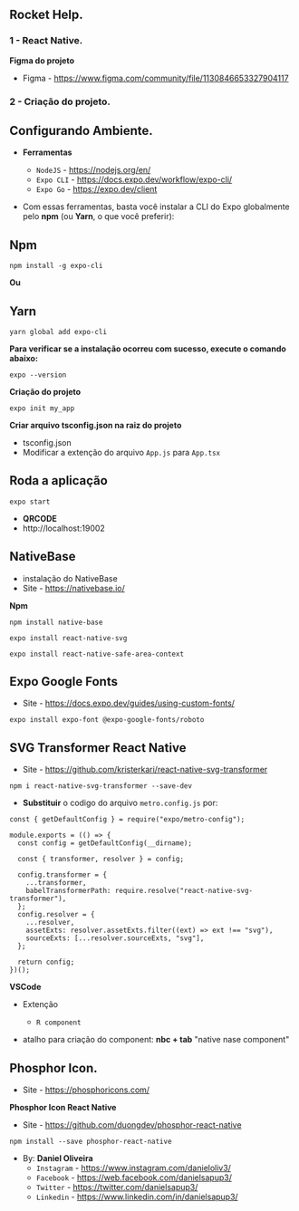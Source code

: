 ## Rocket Help.
### 1 - React Native.
**Figma do projeto**
- Figma - https://www.figma.com/community/file/1130846653327904117


### 2 - Criação do projeto.
## Configurando Ambiente.
- **Ferramentas**
    - `NodeJS` - https://nodejs.org/en/
    - `Expo CLI` - https://docs.expo.dev/workflow/expo-cli/
    - `Expo Go` - https://expo.dev/client

- Com essas ferramentas, basta você instalar a CLI do Expo globalmente pelo **npm** (ou **Yarn**, o que você preferir): 

## Npm
```
npm install -g expo-cli
```
**Ou**

## Yarn
```
yarn global add expo-cli
```

**Para verificar se a instalação ocorreu com sucesso, execute o comando abaixo:**
```
expo --version
```

**Criação do projeto**
```
expo init my_app
```

**Criar arquivo tsconfig.json na raiz do projeto**
- tsconfig.json
- Modificar a extenção do arquivo `App.js` para `App.tsx`

## Roda a aplicação
```
expo start
```

- **QRCODE**
- http://localhost:19002


## NativeBase
- instalação do NativeBase
- Site - https://nativebase.io/

**Npm**
```
npm install native-base
```

```
expo install react-native-svg
```

```
expo install react-native-safe-area-context
```

## Expo Google Fonts
- Site - https://docs.expo.dev/guides/using-custom-fonts/

```
expo install expo-font @expo-google-fonts/roboto
```

## SVG Transformer React Native
- Site - https://github.com/kristerkari/react-native-svg-transformer

```
npm i react-native-svg-transformer --save-dev
```

- **Substituir** o codigo do arquivo `metro.config.js` por:
```JS
const { getDefaultConfig } = require("expo/metro-config");

module.exports = (() => {
  const config = getDefaultConfig(__dirname);

  const { transformer, resolver } = config;

  config.transformer = {
    ...transformer,
    babelTransformerPath: require.resolve("react-native-svg-transformer"),
  };
  config.resolver = {
    ...resolver,
    assetExts: resolver.assetExts.filter((ext) => ext !== "svg"),
    sourceExts: [...resolver.sourceExts, "svg"],
  };

  return config;
})();
```

**VSCode**
- Extenção
  - `R component`


- atalho para criação do component: **nbc + tab** "native nase component"


## Phosphor Icon.
- Site - https://phosphoricons.com/

**Phosphor Icon React Native**
- Site - https://github.com/duongdev/phosphor-react-native

```
npm install --save phosphor-react-native
```



















- By: **Daniel Oliveira**
  - `Instagram` - https://www.instagram.com/danieloliv3/
  - `Facebook` - https://web.facebook.com/danielsapup3/
  - `Twitter` - https://twitter.com/danielsapup3/
  - `Linkedin` - https://www.linkedin.com/in/danielsapup3/
